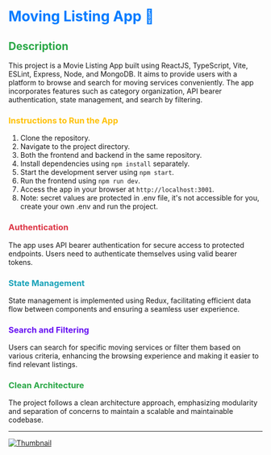 # <span style="color:#007bff;">Moving Listing App 🌟</span>

## <span style="color:#28a745;">Description</span>
This project is a Movie Listing App built using ReactJS, TypeScript, Vite, ESLint, Express, Node, and MongoDB. It aims to provide users with a platform to browse and search for moving services conveniently. The app incorporates features such as category organization, API bearer authentication, state management, and search by filtering.

### <span style="color:#ffc107;">Instructions to Run the App</span>
1. Clone the repository.
2. Navigate to the project directory.
3. Both the frontend and backend in the same repository.
4. Install dependencies using `npm install` separately.
5. Start the development server using `npm start`.
6. Run the frontend using `npm run dev`.
7. Access the app in your browser at `http://localhost:3001`.
8. Note: secret values are protected in .env file, it's not accessible for you, create your own .env and run the project.

### <span style="color:#dc3545;">Authentication</span>
The app uses API bearer authentication for secure access to protected endpoints. Users need to authenticate themselves using valid bearer tokens.

### <span style="color:#17a2b8;">State Management</span>
State management is implemented using Redux, facilitating efficient data flow between components and ensuring a seamless user experience.

### <span style="color:#6610f2;">Search and Filtering</span>
Users can search for specific moving services or filter them based on various criteria, enhancing the browsing experience and making it easier to find relevant listings.

### <span style="color:#28a745;">Clean Architecture</span>
The project follows a clean architecture approach, emphasizing modularity and separation of concerns to maintain a scalable and maintainable codebase.

---

[![Thumbnail](https://drive.google.com/uc?export=view&id=1ogzkncBm85eq_-2aTDtB9L6mMh6YmyS5)](https://drive.google.com/file/d/1PJGfNZf8N17MDbUaJvuv8-zR9Fja0HJd/view?usp=sharing)
